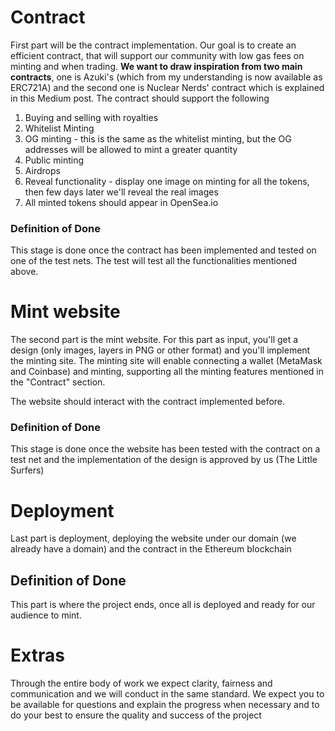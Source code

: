 # Contract

First part will be the contract implementation.
Our goal is to create an efficient contract, that will support our community with low gas fees on minting and when trading.
**We want to draw inspiration from two main contracts**, one is Azuki's (which from my understanding is now available as ERC721A) and the second one is Nuclear Nerds' contract which is explained in this Medium post.
The contract should support the following

 1. Buying and selling with royalties
 2. Whitelist Minting
 3. OG minting - this is the same as the whitelist minting, but the OG addresses will be allowed to mint a greater quantity
 4. Public minting
 5. Airdrops
 6. Reveal functionality - display one image on minting for all the tokens, then few days later we'll reveal the real images
 7. All minted tokens should appear in OpenSea.io

### Definition of Done

This stage is done once the contract has been implemented and tested on one of the test nets.
The test will test all the functionalities mentioned above.

# Mint website

The second part is the mint website.
For this part as input, you'll get a design (only images, layers in PNG or other format) and you'll implement the minting site. The minting site will enable connecting a wallet (MetaMask and Coinbase) and minting, supporting all the minting features mentioned in the "Contract" section.

The website should interact with the contract implemented before.

### Definition of Done

This stage is done once the website has been tested with the contract on a test net and the implementation of the design is approved by us (The Little Surfers)

# Deployment

Last part is deployment, deploying the website under our domain (we already have a domain) and the contract in the Ethereum blockchain

## Definition of Done

This part is where the project ends, once all is deployed and ready for our audience to mint.

# Extras

Through the entire body of work we expect clarity, fairness and communication and we will conduct in the same standard.
We expect you to be available for questions and explain the progress when necessary and to do your best to ensure the quality and success of the project
